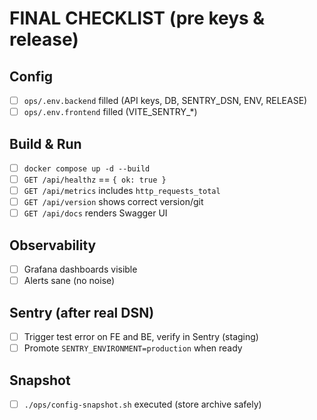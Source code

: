 # FINAL CHECKLIST (pre keys & release)

## Config
- [ ] `ops/.env.backend` filled (API keys, DB, SENTRY_DSN, ENV, RELEASE)
- [ ] `ops/.env.frontend` filled (VITE_SENTRY_*)

## Build & Run
- [ ] `docker compose up -d --build`
- [ ] `GET /api/healthz` == `{ ok: true }`
- [ ] `GET /api/metrics` includes `http_requests_total`
- [ ] `GET /api/version` shows correct version/git
- [ ] `GET /api/docs` renders Swagger UI

## Observability
- [ ] Grafana dashboards visible
- [ ] Alerts sane (no noise)

## Sentry (after real DSN)
- [ ] Trigger test error on FE and BE, verify in Sentry (staging)
- [ ] Promote `SENTRY_ENVIRONMENT=production` when ready

## Snapshot
- [ ] `./ops/config-snapshot.sh` executed (store archive safely)
